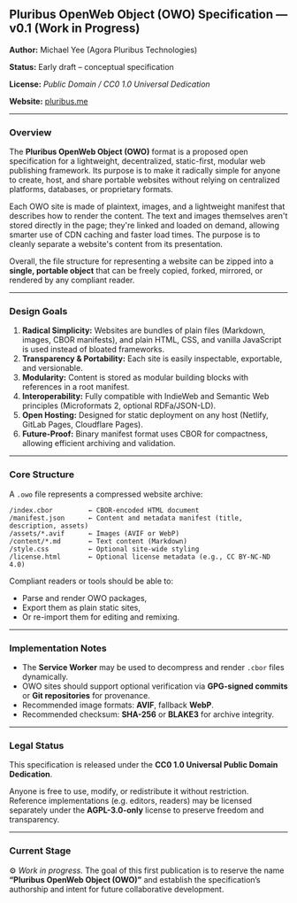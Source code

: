 ## **Pluribus OpenWeb Object (OWO) Specification — v0.1 (Work in Progress)**

**Author:** Michael Yee (Agora Pluribus Technologies)

**Status:** Early draft – conceptual specification

**License:** *Public Domain / CC0 1.0 Universal Dedication*

**Website:** [pluribus.me](https://pluribus.me/)

***

### **Overview**

The **Pluribus OpenWeb Object (OWO)** format is a proposed open specification for a lightweight, decentralized, static-first, modular web publishing framework. Its purpose is to make it radically simple for anyone to create, host, and share portable websites without relying on centralized platforms, databases, or proprietary formats.

Each OWO site is made of plaintext, images, and a lightweight manifest that describes how to render the content. The text and images themselves aren't stored directly in the page; they're linked and loaded on demand, allowing smarter use of CDN caching and faster load times. The purpose is to cleanly separate a website's content from its presentation.

Overall, the file structure for representing a website can be zipped into a **single, portable object** that can be freely copied, forked, mirrored, or rendered by any compliant reader.

***

### **Design Goals**

1. **Radical Simplicity:** Websites are bundles of plain files (Markdown, images, CBOR manifests), and plain HTML, CSS, and vanilla JavaScript is used instead of bloated frameworks.
2. **Transparency & Portability:** Each site is easily inspectable, exportable, and versionable.
3. **Modularity:** Content is stored as modular building blocks with references in a root manifest.
4. **Interoperability:** Fully compatible with IndieWeb and Semantic Web principles (Microformats 2, optional RDFa/JSON-LD).
5. **Open Hosting:** Designed for static deployment on any host (Netlify, GitLab Pages, Cloudflare Pages).
6. **Future-Proof:** Binary manifest format uses CBOR for compactness, allowing efficient archiving and validation.

***

### **Core Structure**

A `.owo` file represents a compressed website archive:

```
/index.cbor         ← CBOR-encoded HTML document
/manifest.json      ← Content and metadata manifest (title, description, assets)
/assets/*.avif      ← Images (AVIF or WebP)
/content/*.md       ← Text content (Markdown)
/style.css          ← Optional site-wide styling
/license.html       ← Optional license metadata (e.g., CC BY-NC-ND 4.0)
```

Compliant readers or tools should be able to:

* Parse and render OWO packages,
* Export them as plain static sites,
* Or re-import them for editing and remixing.

***

### **Implementation Notes**

* The **Service Worker** may be used to decompress and render `.cbor` files dynamically.
* OWO sites should support optional verification via **GPG-signed commits** or **Git repositories** for provenance.
* Recommended image formats: **AVIF**, fallback **WebP**.
* Recommended checksum: **SHA-256** or **BLAKE3** for archive integrity.

***

### **Legal Status**

This specification is released under the **CC0 1.0 Universal Public Domain Dedication**.

Anyone is free to use, modify, or redistribute it without restriction.
Reference implementations (e.g. editors, readers) may be licensed separately under the **AGPL-3.0-only** license to preserve freedom and transparency.

***

### **Current Stage**

⚙️ *Work in progress.*
The goal of this first publication is to reserve the name **“Pluribus OpenWeb Object (OWO)”** and establish the specification’s authorship and intent for future collaborative development.
